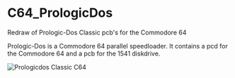 # C64_PrologicDos
Redraw of Prologic-Dos Classic pcb's for the Commodore 64

Prologic-Dos is a Commodore 64 parallel speedloader.
It contains a pcd for the Commodore 64 and a pcb for the 1541 diskdrive.


![Prologicdos Classic C64](https://github.com/The-Spirit/C64_Prologic-Dos_Classic/assets/24958736/e62ac6b5-8ccc-4568-ac20-9c2132112dc7)
